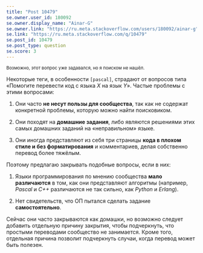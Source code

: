 ```yaml
---
title: "Post 10479"
se.owner.user_id: 180092
se.owner.display_name: "Ainar-G"
se.owner.link: "https://ru.meta.stackoverflow.com/users/180092/ainar-g"
se.link: "https://ru.meta.stackoverflow.com/q/10479"
se.post_id: 10479
se.post_type: question
se.score: 3
---
```



<p><sub>Возможно, этот вопрос уже задавался, но я поиском не
нашёл.</sub></p>

<p>Некоторые теги, в особенности <code>[pascal]</code>, страдают от
вопросов типа «Помогите перевести код с языка <i>X</i> на язык
<i>Y</i>».  Частые проблемы с этими вопросами:</p>

<ol>
<li>
<p>Они часто <strong>не несут пользы для сообщества</strong>, так как не
содержат конкретной проблемы, которую можно найти поисковиком.</p>
</li>
<li>
<p>Они походят на <strong>домашние задания</strong>, либо являются
решениями этих самых домашних заданий на «неправильном» языке.</p>
</li>
<li>
<p>
Они иногда представляют из себя три страницы <strong>кода в плохом стиле
и без форматирования</strong> и комментариев, делая собственно перевод
более тяжёлым.</p>
</li>
</ol>

<p>Поэтому предлагаю закрывать подобные вопросы, если в них:</p>

<ol>
<li>
<p>Языки программирования по мнению сообщества <strong>мало
различаются</strong> в том, как они представляют алгоритмы (например,
<i>Pascal</i> и <i>C++</i> различаются не так сильно, как <i>Python</i>
и <i>Erlang</i>).</p>
</li>
<li>
<p>Нет свидетельств, что ОП пытался сделать задание
<strong>самостоятельно</strong>.</p>
</li>
</ol>

<p>Сейчас они часто закрываются как домашки, но возможно следует добавить
отдельную причину закрытия, чтобы подчеркнуть, что простыми переводами
сообщество не занимается.  Кроме того, отдельная причина позволит
подчеркнуть случаи, когда перевод может быть полезен.</p>

